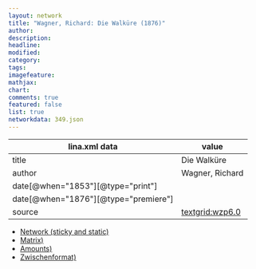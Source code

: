 ```yaml
---
layout: network
title: "Wagner, Richard: Die Walküre (1876)"
author:
description:
headline:
modified:
category:
tags:
imagefeature: 
mathjax: 
chart: 
comments: true
featured: false
list: true
networkdata: 349.json
---
```

lina.xml data  | value
------------- | -------------
title|Die Walküre
author|Wagner, Richard
date[@when="1853"][@type="print"]|
date[@when="1876"][@type="premiere"]|
source|[textgrid:wzp6.0](https://textgridlab.org/1.0/tgcrud-public/rest/textgrid:wzp6.0/data)



* [Network (sticky and static)](/linas/network349)
* [Matrix)](/linas/matrix349)
* [Amounts)](/linas/amount349)
* [Zwischenformat)](/linas/lina349 )
